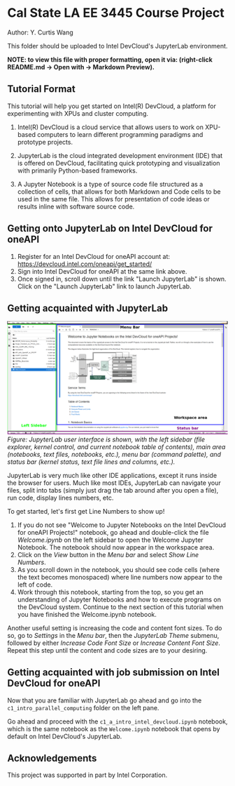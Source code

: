 # Cal State LA EE 3445 Course Project

Author: Y. Curtis Wang

This folder should be uploaded to Intel DevCloud's JupyterLab environment.

**NOTE: to view this file with proper formatting, open it via: (right-click README.md -> Open with -> Markdown Preview).**

## Tutorial Format

This tutorial will help you get started on Intel(R) DevCloud, a platform for experimenting with XPUs and cluster computing.

1. Intel(R) DevCloud is a cloud service that allows users to work on XPU-based computers to learn different programming paradigms and prototype projects.

2. JupyterLab is the cloud integrated development environment (IDE) that is offered on DevCloud, facilitating quick prototyping and visualization with primarily Python-based frameworks.

3. A Jupyter Notebook is a type of source code file structured as a collection of cells, that allows for both Markdown and Code cells to be used in the same file.  This allows for presentation of code ideas or results inline with software source code.

## Getting onto JupyterLab on Intel DevCloud for oneAPI

1. Register for an Intel DevCloud for oneAPI account at: https://devcloud.intel.com/oneapi/get_started/
2. Sign into Intel DevCloud for oneAPI at the same link above.
3. Once signed in, scroll down until the link "Launch JupyterLab" is shown.  Click on the "Launch JupyterLab" link to launch JupyterLab.

## Getting acquainted with JupyterLab

![JupyterLab Overview](./c1_intro_parallel_computing/assets/jupyterlab_overview.png)
_Figure: JupyterLab user interface is shown, with the left sidebar (file explorer, kernel control, and current notebook table of contents), main area (notebooks, text files, notebooks, etc.), menu bar (command palette), and status bar (kernel status, text file lines and columns, etc.)._

JupyterLab is very much like other IDE applications, except it runs inside the browser for users.  Much like most IDEs, JupyterLab can navigate your files, split into tabs (simply just drag the tab around after you open a file), run code, display lines numbers, etc.

To get started, let's first get Line Numbers to show up! 

1. If you do not see "Welcome to Jupyter Notebooks on the Intel DevCloud for oneAPI Projects!" notebook, go ahead and double-click the file *Welcome.ipynb* on the left sidebar to open the Welcome Jupyter Notebook.  The notebook should now appear in the workspace area.
2. Click on the *View* button in the *Menu bar* and select *Show Line Numbers*.
3. As you scroll down in the notebook, you should see code cells (where the text becomes monospaced) where line numbers now appear to the left of code.
4. Work through this notebook, starting from the top, so you get an understanding of Jupyter Notebooks and how to execute programs on the DevCloud system.  Continue to the next section of this tutorial when you have finished the Welcome.ipynb notebook.

Another useful setting is increasing the code and content font sizes.  To do so, go to *Settings* in the *Menu bar*, then the *JupyterLab Theme* submenu, followed by either *Increase Code Font Size* or *Increase Content Font Size*.  Repeat this step until the content and code sizes are to your desiring.

## Getting acquainted with job submission on Intel DevCloud for oneAPI

Now that you are familiar with JupyterLab go ahead and go into the `c1_intro_parallel_computing` folder on the left pane.

Go ahead and proceed with the `c1_a_intro_intel_devcloud.ipynb` notebook, which
is the same notebook as the `Welcome.ipynb` notebook that opens by default on Intel DevCloud's JupyterLab.

## Acknowledgements

This project was supported in part by Intel Corporation.
